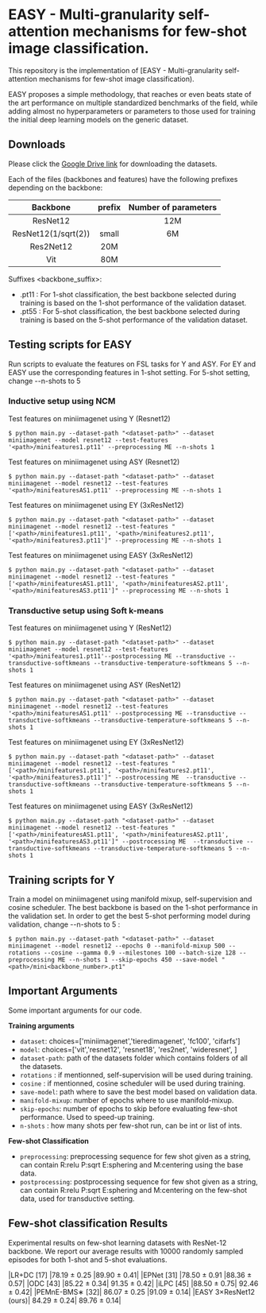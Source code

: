 # EASY - Multi-granularity self-attention mechanisms for few-shot image classification.
This repository is the implementation of [EASY - Multi-granularity self-attention mechanisms for few-shot image classification).

EASY proposes a simple methodology, that reaches or even beats state of the art performance on multiple standardized benchmarks of the field, while adding almost no hyperparameters or parameters to those used for training the initial deep learning models on the generic dataset.

## Downloads 
Please click the [Google Drive link](https://drive.google.com/drive/) for downloading the datasets.

Each of the files (backbones and features) have the following prefixes depending on the backbone: 

|  Backbone  | prefix | Number of parameters |  
|:--------:|:------------:|:------------:|
| ResNet12 | | 12M|
| ResNet12(1/sqrt(2)) | small | 6M|
| Res2Net12 | 20M|
| Vit | 80M|


Suffixes <backbone_suffix>: 
- .pt11 : For 1-shot classification, the best backbone selected during training is based on the 1-shot performance of the validation dataset.
- .pt55 : For 5-shot classification, the best backbone selected during training is based on the 5-shot performance of the validation dataset.

## Testing scripts for EASY
Run scripts to evaluate the features on FSL tasks for Y and ASY. For EY and EASY use the corresponding features in 1-shot setting. For 5-shot setting, change --n-shots to 5

### Inductive setup using NCM
Test features on miniimagenet using Y (Resnet12)

    $ python main.py --dataset-path "<dataset-path>" --dataset miniimagenet --model resnet12 --test-features '<path>/minifeatures1.pt11' --preprocessing ME --n-shots 1

Test features on miniimagenet using ASY (Resnet12)

    $ python main.py --dataset-path "<dataset-path>" --dataset miniimagenet --model resnet12 --test-features '<path>/minifeaturesAS1.pt11' --preprocessing ME --n-shots 1

Test features on miniimagenet using EY (3xResNet12)

    $ python main.py --dataset-path "<dataset-path>" --dataset miniimagenet --model resnet12 --test-features "['<path>/minifeatures1.pt11', '<path>/minifeatures2.pt11', '<path>/minifeatures3.pt11']" --preprocessing ME --n-shots 1
    
Test features on miniimagenet using EASY (3xResNet12)

    $ python main.py --dataset-path "<dataset-path>" --dataset miniimagenet --model resnet12 --test-features "['<path>/minifeaturesAS1.pt11', '<path>/minifeaturesAS2.pt11', '<path>/minifeaturesAS3.pt11']" --preprocessing ME --n-shots 1


### Transductive setup using Soft k-means
Test features on miniimagenet using Y (ResNet12)

    $ python main.py --dataset-path "<dataset-path>" --dataset miniimagenet --model resnet12 --test-features '<path>/minifeatures1.pt11'--postprocessing ME --transductive --transductive-softkmeans --transductive-temperature-softkmeans 5 --n-shots 1

Test features on miniimagenet using ASY (ResNet12)

    $ python main.py --dataset-path "<dataset-path>" --dataset miniimagenet --model resnet12 --test-features '<path>/minifeaturesAS1.pt11' --postprocessing ME --transductive --transductive-softkmeans --transductive-temperature-softkmeans 5 --n-shots 1

Test features on miniimagenet using EY (3xResNet12)

    $ python main.py --dataset-path "<dataset-path>" --dataset miniimagenet --model resnet12 --test-features "['<path>/minifeatures1.pt11', '<path>/minifeatures2.pt11', '<path>/minifeatures3.pt11']" --postrocessing ME  --transductive --transductive-softkmeans --transductive-temperature-softkmeans 5 --n-shots 1

Test features on miniimagenet using EASY (3xResNet12)

    $ python main.py --dataset-path "<dataset-path>" --dataset miniimagenet --model resnet12 --test-features "['<path>/minifeaturesAS1.pt11', '<path>/minifeaturesAS2.pt11', '<path>/minifeaturesAS3.pt11']" --postrocessing ME  --transductive --transductive-softkmeans --transductive-temperature-softkmeans 5 --n-shots 1

## Training scripts for Y
Train a model on miniimagenet using manifold mixup, self-supervision and cosine scheduler. The best backbone is based on the 1-shot performance in the validation set. In order to get the best 5-shot performing model during validation, change --n-shots to 5 :

    $ python main.py --dataset-path "<dataset-path>" --dataset miniimagenet --model resnet12 --epochs 0 --manifold-mixup 500 --rotations --cosine --gamma 0.9 --milestones 100 --batch-size 128 --preprocessing ME --n-shots 1 --skip-epochs 450 --save-model "<path>/mini<backbone_number>.pt1"

## Important Arguments
Some important arguments for our code.

**Training arguments**
- `dataset`: choices=['miniimagenet','tieredimagenet', 'fc100', 'cifarfs']
- `model`: choices=['vit','resnet12', 'resnet18', 'res2net', 'wideresnet', ]
- `dataset-path`: path of the datasets folder which contains folders of all the datasets.
- `rotations` : if mentionned, self-supervision will be used during training.
- `cosine` : if mentionned, cosine scheduler will be used during training.
- `save-model`: path where to save the best model based on validation data.
- `manifold-mixup`: number of epochs where to use manifold-mixup.
- `skip-epochs`: number of epochs to skip before evaluating few-shot performance. Used to speed-up training.
- `n-shots` : how many shots per few-shot run, can be int or list of ints. 

**Few-shot Classification**
- `preprocessing`: preprocessing sequence for few shot given as a string, can contain R:relu P:sqrt E:sphering and M:centering using the base data.
- `postprocessing`: postprocessing sequence for few shot given as a string, can contain R:relu P:sqrt E:sphering and M:centering on the few-shot data, used for transductive setting.

## Few-shot classification Results

Experimental results on few-shot learning datasets with ResNet-12 backbone. We report our average results with 10000 randomly sampled episodes for both 1-shot and 5-shot evaluations.






|LR+DC [17] |78.19 ± 0.25 |89.90 ± 0.41|
|EPNet [31] |78.50 ± 0.91 |88.36 ± 0.57|
|ODC [43] |85.22 ± 0.34| 91.35 ± 0.42|
|iLPC [45] |88.50 ± 0.75| 92.46 ± 0.42|
|PEMnE-BMS∗ [32]| 86.07 ± 0.25 |91.09 ± 0.14|
|EASY 3×ResNet12 (ours)| 84.29 ± 0.24| 89.76 ± 0.14|
